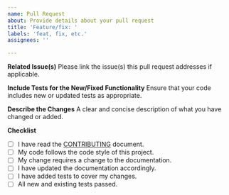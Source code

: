 ```yaml
---
name: Pull Request
about: Provide details about your pull request
title: 'Feature/fix: '
labels: 'feat, fix, etc.'
assignees: ''

---
```


**Related Issue(s)**
Please link the issue(s) this pull request addresses if applicable.

**Include Tests for the New/Fixed Functionality**
Ensure that your code includes new or updated tests as appropriate.

**Describe the Changes**
A clear and concise description of what you have changed or added.

**Checklist**
- [ ] I have read the [CONTRIBUTING](CONTRIBUTING.md) document.
- [ ] My code follows the code style of this project.
- [ ] My change requires a change to the documentation.
- [ ] I have updated the documentation accordingly.
- [ ] I have added tests to cover my changes.
- [ ] All new and existing tests passed.